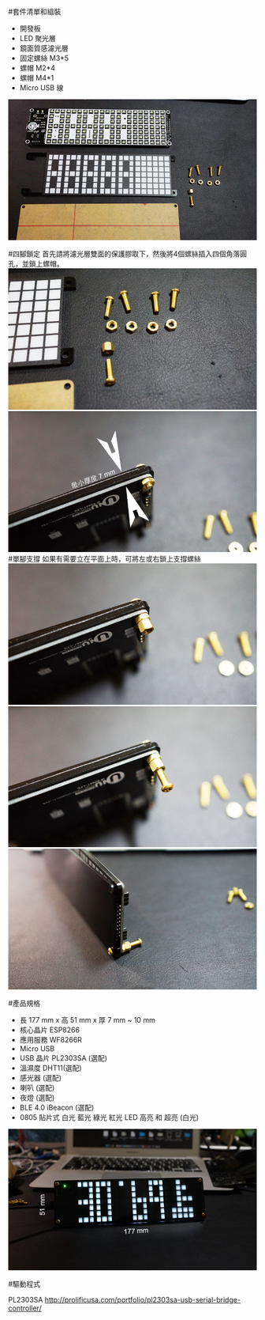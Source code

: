 #套件清單和組裝
* 開發板
* LED 聚光層
* 鏡面質感濾光層
* 固定螺絲 M3*5
* 螺帽 M2*4
* 螺帽 M4*1
* Micro USB 線

![](../../imgs/dev/DSC00735.JPG)

#四腳鎖定
首先請將濾光層雙面的保護膠取下，然後將4個螺絲插入四個角落圓孔，並鎖上螺帽。
![](../../imgs/dev/DSC00736.JPG)
![](../../imgs/dev/DSC00737.JPG)
#單腳支撐
如果有需要立在平面上時，可將左或右鎖上支撐螺絲
![](../../imgs/dev/DSC00738.JPG)
![](../../imgs/dev/DSC00739.JPG)
![](../../imgs/dev/DSC00740.JPG)

#產品規格
* 長 177 mm x 高 51 mm x 厚 7 mm ~ 10 mm
* 核心晶片 ESP8266
* 應用服務 WF8266R
* Micro USB
* USB 晶片 PL2303SA (選配)
* 溫濕度 DHT11(選配)
* 感光器 (選配)
* 喇叭 (選配)
* 夜燈 (選配)
* BLE 4.0 iBeacon (選配)
* 0805 貼片式 白光 藍光 綠光 紅光 LED 高亮 和 超亮 (白光)
 
![](../../imgs/dev/DSC00724.JPG)

#驅動程式

PL2303SA
http://prolificusa.com/portfolio/pl2303sa-usb-serial-bridge-controller/